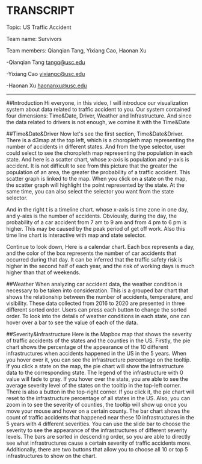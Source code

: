 # TRANSCRIPT

Topic: US Traffic Accident

Team name: Survivors

Team members: Qianqian Tang, Yixiang Cao, Haonan Xu


-Qianqian Tang <tangq@usc.edu>

-Yixiang Cao <yixiangc@usc.edu>

-Haonan Xu <haonanxu@usc.edu>

---
##Introduction
Hi everyone, in this video, I will introduce our visualization system about data related to traffic accident to you. Our system contained four dimensions: Time&Date, Driver, Weather and Infrastructure. And since the data related to drivers is not enough, we comine it with the Time&Date

##Time&Date&Driver
Now let's see the first section, Time&Date&Driver. There is a d3map at the top left, which is a choropleth map representing the number of accidents in different states. And from the type selector, user could select to see the choropleth map representing the population in each state. And here is a scatter chart, whose x-axis is population and y-axis is accident. It is not difficult to see from this picture that the greater the population of an area, the greater the probability of a traffic accident.
This scatter graph is linked to the map. When you click on a state on the map, the scatter graph will highlight the point represented by the state. 
At the same time, you can also select the selector you want from the state selector.


And in the right t is a timeline chart. whose x-axis is time zone in one day, and y-aixs is the number of accidents. Obviously, during the day, the probability of a car accident from 7 am to 9 am and from 4 pm to 6 pm is higher. This may be caused by the peak period of get off work. Also this time line chart is interactive with map and state selector.

Continue to look down, Here is a calendar chart. 
Each box represents a day, and the color of the box represents the number of car accidents that occurred during that day. 
It can be inferred that the traffic safety risk is higher in the second half of each year, and the risk of working days is much higher than that of weekends.



##Weather
When analyzing car accident data, the weather condition is necessary to be taken into consideration. This is a grouped bar chart that shows the relationship between the number of accidents, temperature, and visibility. These data collected from 2016 to 2020 are presented in three different sorted order. Users can press each button to change the sorted order. To look into the details of weather conditions in each state, one can hover over a bar to see the value of each of the data.

##Severity&Infrastructure
Here is the Mapbox map that shows the severity of traffic accidents of the states and the counties in the US. Firstly, the pie chart shows the percentage of the appearance of the 10 different infrastructures when accidents happened in the US in the 5 years. When you hover over it, you can see the infrastructure percentage on the tooltip. If you click a state on the map, the pie chart will show the infrastructure data to the corresponding state. The legend of the infrastructure with 0 value will fade to gray. If you hover over the state, you are able to see the average severity level of the states on the tooltip in the top-left corner. There is also a button in the top-right corner. If you click it, the pie chart will reset to the infrastructure percentage of all states in the US. Also, you can zoom in to see the severity of counties, the tooltip will show up once you move your mouse and hover on a certain county. The bar chart shows the count of traffic accidents that happened near these 10 infrastructures in the 5 years with 4 different severities. You can use the slide bar to choose the severity to see the appearance of the infrastructures of different severity levels. The bars are sorted in descending order, so you are able to directly see what infrastructures cause a certain severity of traffic accidents more. Additionally, there are two buttons that allow you to choose all 10 or top 5 infrastructures to show on the chart.